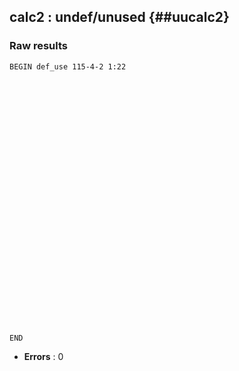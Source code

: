## calc2 : undef/unused {##uucalc2}
### Raw results


~~~
BEGIN def_use 115-4-2 1:22






























END
~~~

* **Errors** : 0

